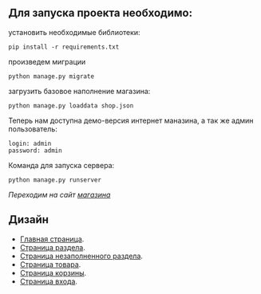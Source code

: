 ## Для запуска проекта необходимо:

установить необходимые библиотеки:
```commandline
pip install -r requirements.txt
```

произведем миграции
```commandline
python manage.py migrate
```

загрузить базовое наполнение магазина:
```commandline
python manage.py loaddata shop.json
```

Теперь нам доступна демо-версия интернет маназина, а так же админ пользователь:
```commandline
login: admin
password: admin
```

Команда для запуска сервера:
```commandline
python manage.py runserver
```

*Переходим на сайт [магазина](http://127.0.0.1:8000/)*

## Дизайн

* [Главная страница](./resources/index.html).
* [Страница раздела](./resources/smartphones.html).
* [Страница незаполненного раздела](./resources/empty_section.html).
* [Страница товара](./resources/phone.html).
* [Страница корзины](./resources/cart.html).
* [Страница входа](./resources/login.html).
